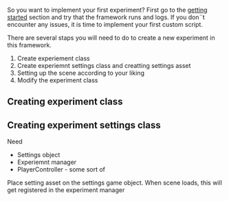 So you want to implement your first experiment? First go to the [getting started](getting-started.md) section and try that the framework runs and logs. If you don¨t encounter any issues, it is time to implement your first custom script.

There are several staps you will need to do to create a new experiment in this framework.

1. Create experiement class
2. Create experiemnt settings class and creatting settings asset
3. Setting up the scene according to your liking
4. Modify the experiment class

## Creating experiment class

## Creating experiment settings class


Need
- Settings object
- Experiemnt manager
- PlayerController - some sort of

Place setting asset on the settings game object. When scene loads, this will get registered in the experiment manager